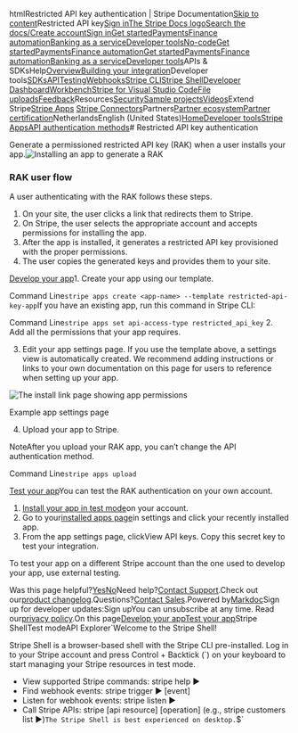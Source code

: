 htmlRestricted API key authentication | Stripe Documentation[Skip to content](#main-content)Restricted API key[Sign in](https://dashboard.stripe.com/login?redirect=https%3A%2F%2Fdocs.stripe.com%2Fstripe-apps%2Fapi-authentication%2Frak)[The Stripe Docs logo](/)[Search the docs/](#)[Create account](https://dashboard.stripe.com/register)[Sign in](https://dashboard.stripe.com/login?redirect=https%3A%2F%2Fdocs.stripe.com%2Fstripe-apps%2Fapi-authentication%2Frak)[Get started](/get-started)[Payments](/payments)[Finance automation](/finance-automation)[Banking as a service](/financial-services)[Developer tools](/development)[No-code](/no-code)[Get started](/get-started)[Payments](/payments)[Finance automation](/finance-automation)[](#)[Get started](/get-started)[Payments](/payments)[Finance automation](/finance-automation)[Banking as a service](/financial-services)[Developer tools](/development)[](#)APIs & SDKsHelp[Overview](/docs/development)[Building your integration](#)Developer tools[SDKs](#)[API](#)[Testing](#)[Webhooks](#)[Stripe CLI](#)[Stripe Shell](#)[Developer Dashboard](#)[Workbench](#)[Stripe for Visual Studio Code](/docs/stripe-vscode)[File uploads](/docs/file-upload)[Feedback](/docs/dev-tools-csat)Resources[Security](#)[Sample projects](#)[Videos](#)Extend Stripe[Stripe Apps](#)
[Stripe Connectors](#)Partners[Partner ecosystem](/docs/partners)[Partner certification](/docs/partners/training-and-certification)NetherlandsEnglish (United States)[](#)[](#)[Home](/docs)[Developer tools](/docs/development)[Stripe Apps](/docs/stripe-apps)[API authentication methods](/docs/stripe-apps/api-authentication)# Restricted API key authentication

Generate a permissioned restricted API key (RAK) when a user installs your app.![Installing an app to generate a RAK](https://b.stripecdn.com/docs-statics-srv/assets/rak-user-journey.14fda11d13eaeb5cdbebbea71f277126.png)

### RAK user flow

A user authenticating with the RAK follows these steps.

1. On your site, the user clicks a link that redirects them to Stripe.
2. On Stripe, the user selects the appropriate account and accepts permissions for installing the app.
3. After the app is installed, it generates a restricted API key provisioned with the proper permissions.
4. The user copies the generated keys and provides them to your site.

[Develop your app](#develop-app)1. Create your app using our template.

Command Line`stripe apps create <app-name> --template restricted-api-key-app`If you have an existing app, run this command in Stripe CLI:

Command Line`stripe apps set api-access-type restricted_api_key`
2. Add all the permissions that your app requires.


3. Edit your app settings page. If you use the template above, a settings view is automatically created. We recommend adding instructions or links to your own documentation on this page for users to reference when setting up your app.

![The install link page showing app permissions](https://b.stripecdn.com/docs-statics-srv/assets/settingsview.ca0e43bcc311ea9819da61b2949e6ed1.png)

Example app settings page


4. Upload your app to Stripe.

NoteAfter you upload your RAK app, you can’t change the API authentication method.

Command Line`stripe apps upload`

[Test your app](#test-app)You can test the RAK authentication on your own account.

1. [Install your app in test mode](/stripe-apps/versions-and-releases#changing-between-versions)on your account.
2. Go to your[installed apps page](https://dashboard.stripe.com/settings/apps)in settings and click your recently installed app.
3. From the app settings page, clickView API keys. Copy this secret key to test your integration.

To test your app on a different Stripe account than the one used to develop your app, use external testing.

Was this page helpful?[Yes](#)[No](#)Need help?[Contact Support](https://support.stripe.com/).Check out our[product changelog](https://stripe.com/blog/changelog).Questions?[Contact Sales](https://stripe.com/contact/sales).Powered by[Markdoc](https://markdoc.dev)Sign up for developer updates:Sign upYou can unsubscribe at any time. Read our[privacy policy](https://stripe.com/privacy).On this page[Develop your app](#develop-app)[Test your app](#test-app)Stripe ShellTest modeAPI Explorer[](https://stripe.com/docs/stripe-cli#install)`Welcome to the Stripe Shell!

Stripe Shell is a browser-based shell with the Stripe CLI pre-installed. Log in to your
Stripe account and press Control + Backtick (`) on your keyboard to start managing your Stripe
resources in test mode.

- View supported Stripe commands: stripe help ▶️
- Find webhook events: stripe trigger ▶️ [event]
- Listen for webhook events: stripe listen ▶
- Call Stripe APIs: stripe [api resource] [operation] (e.g., stripe customers list ▶️)`The Stripe Shell is best experienced on desktop.`$`